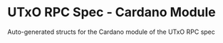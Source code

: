 # UTxO RPC Spec - Cardano Module

Auto-generated structs for the Cardano module of the UTxO RPC spec
